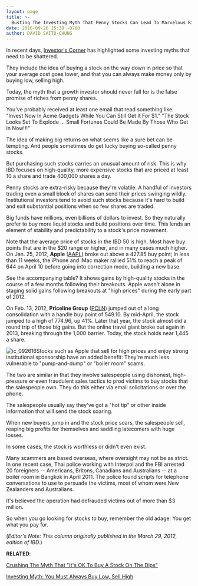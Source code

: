 ```yaml
---
layout: page
title: >-
  Busting The Investing Myth That Penny Stocks Can Lead To Marvelous Riches
date: 2016-09-26 15:30 -0700
author: DAVID SAITO-CHUNG
---
```





In recent days, [Investor's Corner](https://www.investors.com/category/how-to-invest/investors-corner/) has highlighted some investing myths that need to be shattered.


They include the idea of buying a stock on the way down in price so that your average cost goes lower, and that you can always make money only by buying low, selling high.


Today, the myth that a growth investor should never fall for is the false promise of riches from penny shares.


You've probably received at least one email that read something like: "Invest Now In Acme Gadgets While You Can Still Get It For \$1." "The Stock Looks Set To Explode ... Small Fortunes Could Be Made By Those Who Get In Now!!!"


The idea of making big returns on what seems like a sure bet can be tempting. And people sometimes do get lucky buying so-called penny stocks.


But purchasing such stocks carries an unusual amount of risk. This is why IBD focuses on high-quality, more expensive stocks that are priced at least 10 a share and trade 400,000 shares a day.


Penny stocks are extra-risky because they're volatile: A handful of investors trading even a small block of shares can send their prices swinging wildly. Institutional investors tend to avoid such stocks because it's hard to build and exit substantial positions when so few shares are traded.


Big funds have millions, even billions of dollars to invest. So they naturally prefer to buy more liquid stocks and build positions over time. This lends an element of stability and predictability to a stock's price movement.


Note that the average price of stocks in the IBD 50 is high. Most have buy points that are in the \$20 range or higher, and in many cases much higher. On Jan. 25, 2012, **Apple** ([AAPL](https://research.investors.com/quote.aspx?symbol=AAPL)) broke out above a 427.85 buy point; in less than 11 weeks, the iPhone and iMac maker rallied 51% to reach a peak of 644 on April 10 before going into correction mode, building a new base.


See the accompanying table? It shows gains by high-quality stocks in the course of a few months following their breakouts. Apple wasn't alone in staging solid gains following breakouts at "high prices" during the early part of 2012.


On Feb. 13, 2012, **Priceline Group** ([PCLN](https://research.investors.com/quote.aspx?symbol=PCLN)) jumped out of a long consolidation with a handle buy point of 549.10. By mid-April, the stock jumped to a high of 774.96, up 41%. Later that year, the stock almost did a round trip of those big gains. But the online travel giant broke out again in 2013, breaking through the 1,000 barrier. Today, the stock holds near 1,445 a share.


![ic_092616](https://www.investors.com/wp-content/uploads/2016/09/IC_092616-251x300.jpg)Stocks such as Apple that sell for high prices and enjoy strong institutional sponsorship have an added benefit: They're much less vulnerable to "pump-and-dump" or "boiler room" scams.


The two are similar in that they involve salespeople using dishonest, high-pressure or even fraudulent sales tactics to prod victims to buy stocks that the salespeople own. They do this either via email solicitations or over the phone.


The salespeople usually say they've got a "hot tip" or other inside information that will send the stock soaring.


When new buyers jump in and the stock price soars, the salespeople sell, reaping big profits for themselves and saddling latecomers with huge losses.


In some cases, the stock is worthless or didn't even exist.


Many scammers are based overseas, where oversight may not be as strict. In one recent case, Thai police working with Interpol and the FBI arrested 20 foreigners -- Americans, Britons, Canadians and Australians -- at a boiler room in Bangkok in April 2011. The police found scripts for telephone conversations to use to persuade the victims, most of whom were New Zealanders and Australians.


It's believed the operation had defrauded victims out of more than \$3 million.


So when you go looking for stocks to buy, remember the old adage: You get what you pay for.


(*Editor's Note: This column originally published in the March 29, 2012, edition of IBD.*)


**RELATED**:


[Crushing The Myth That "It's OK To Buy A Stock On The Dips"](https://www.investors.com/how-to-invest/investors-corner/crushing-the-investing-myth-of-its-ok-to-buy-on-the-dips/)


[Investing Myth: You Must Always Buy Low, Sell High](https://www.investors.com/how-to-invest/investors-corner/busting-the-investing-myth-that-you-must-always-buy-low-in-stocks/)




